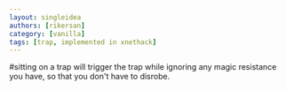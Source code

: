 ```yaml
---
layout: singleidea
authors: [rikersan]
category: [vanilla]
tags: [trap, implemented in xnethack]
---
```

#sitting on a trap will trigger the trap while ignoring any magic resistance you have, so that you don't have to disrobe.
